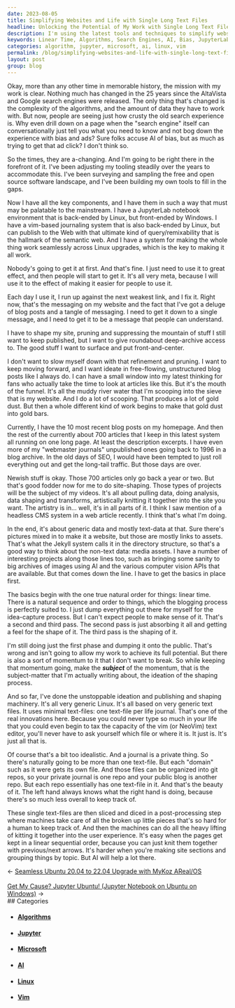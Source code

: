 ```yaml
---
date: 2023-08-05
title: Simplifying Websites and Life with Single Long Text Files
headline: Unlocking the Potential of My Work with Single Long Text Files
description: I'm using the latest tools and techniques to simplify websites and life, by using single long text files to capture my ideation and publishing process. I'm combining Linux, Windows, JupyterLab, vim, and AI to create a seamless user experience, while also using data shaping and transforms to create a website that is easy to navigate.
keywords: Linear Time, Algorithms, Search Engines, AI, Bias, JupyterLab, Linux, Windows, Vim, Semantic Web, Messaging, Website, Blog Posts, Query/Remixability, Site-Shaping, Data Shaping, Text-Data, Media Assets, Headless CMS, Computer Vision APIs, Idea-Capture, Ideation, Shaping Process, Git Repos, Post-Processing, User Experience, Previous/Next Arrows
categories: algorithm, jupyter, microsoft, ai, linux, vim
permalink: /blog/simplifying-websites-and-life-with-single-long-text-files/
layout: post
group: blog
---
```



Okay, more than any other time in memorable history, the mission with my work
is clear. Nothing much has changed in the 25 years since the AltaVista and
Google search engines were released. The only thing that's changed is the
complexity of the algorithms, and the amount of data they have to work with.
But now, people are seeing just how crusty the old search experience is. Why
even drill down on a page when the "search engine" itself can conversationally
just tell you what you need to know and not bog down the experience with bias
and ads? Sure folks accuse AI of bias, but as much as trying to get that ad
click? I don't think so.

So the times, they are a-changing. And I'm going to be right there in the
forefront of it. I've been adjusting my tooling steadily over the years to
accommodate this. I've been surveying and sampling the free and open source
software landscape, and I've been building my own tools to fill in the gaps.

Now I have all the key components, and I have them in such a way that must may
be palatable to the mainstream. I have a JupyterLab notebook environment that
is back-ended by Linux, but front-ended by Windows. I have a vim-based
journaling system that is also back-ended by Linux, but can publish to the Web
with that ultimate kind of query/remixability that is the hallmark of the
semantic web. And I have a system for making the whole thing work seamlessly
across Linux upgrades, which is the key to making it all work.

Nobody's going to get it at first. And that's fine. I just need to use it to
great effect, and then people will start to get it. It's all very meta, because
I will use it to the effect of making it easier for people to use it.

Each day I use it, I run up against the next weakest link, and I fix it. Right
now, that's the messaging on my website and the fact that I've got a deluge of
blog posts and a tangle of messaging. I need to get it down to a single
message, and I need to get it to be a message that people can understand.

I have to shape my site, pruning and suppressing the mountain of stuff I still
want to keep published, but I want to give roundabout deep-archive access to.
The good stuff I want to surface and put front-and-center.

I don't want to slow myself down with that refinement and pruning. I want to
keep moving forward, and I want ideate in free-flowing, unstructured blog posts
like I always do. I can have a small window into my latest thinking for fans
who actually take the time to look at articles like this. But it's the mouth of
the funnel. It's all the muddy river water that I'm scooping into the sieve
that is my website. And I do a lot of scooping. That produces a lot of gold
dust. But then a whole different kind of work begins to make that gold dust
into gold bars.

Currently, I have the 10 most recent blog posts on my homepage. And then the
rest of the currently about 700 articles that I keep in this latest system all
running on one long page. At least the description excerpts. I have even more
of my "webmaster journals" unpublished ones going back to 1996 in a blog
archive. In the old days of SEO, I would have been tempted to just roll
everything out and get the long-tail traffic. But those days are over.

Newish stuff is okay. Those 700 articles only go back a year or two. But that's
good fodder now for me to do site-shaping. Those types of projects will be the
subject of my videos. It's all about pulling data, doing analysis, data shaping
and transforms, artistically knitting it together into the site you want. The
artistry is in... well, it's in all parts of it. I think I saw mention of a
headless CMS system in a web article recently. I think that's what I'm doing.

In the end, it's about generic data and mostly text-data at that. Sure there's
pictures mixed in to make it a website, but those are mostly links to assets.
That's what the Jekyll system calls it in the directory structure, so that's a
good way to think about the non-text data: media assets. I have a number of
interesting projects along those lines too, such as bringing some sanity to big
archives of images using AI and the various computer vision APIs that are
available. But that comes down the line. I have to get the basics in place
first.

The basics begin with the one true natural order for things: linear time. There
is a natural sequence and order to things, which the blogging process is
perfectly suited to. I just dump everything out there for myself for the
idea-capture process. But I can't expect people to make sense of it. That's a 
second and third pass. The second pass is just absorbing it all and getting a
feel for the shape of it. The third pass is the shaping of it.

I'm still doing just the first phase and dumping it onto the public. That's
wrong and isn't going to allow my work to achieve its full potential. But there
is also a sort of momentum to it that I don't want to break. So while keeping
that momentum going, make the ***subject*** of the momentum, that is the
subject-matter that I'm actually writing about, the ideation of the shaping
process.

And so far, I've done the unstoppable ideation and publishing and shaping
machinery. It's all very generic Linux. It's all based on very generic text
files. It uses minimal text-files: one text-file per life journal. That's one
of the real innovations here. Because you could never type so much in your life
that you could even begin to tax the capacity of the vim (or NeoVim) text
editor, you'll never have to ask yourself which file or where it is. It just
is. It's just all that is.

Of course that's a bit too idealistic. And a journal is a private thing. So
there's naturally going to be more than one text-file. But each "domain" such
as it were gets its own file. And those files can be organized into git repos,
so your private journal is one repo and your public blog is another repo. But
each repo essentially has one text-file in it. And that's the beauty of it. The
left hand always knows what the right hand is doing, because there's so much
less overall to keep track of.

These single text-files are then sliced and diced in a post-processing step
where machines take care of all the broken up little pieces that's so hard for
a human to keep track of. And then the machines can do all the heavy lifting of
kitting it together into the user experience. It's easy when the pages get kept
in a linear sequential order, because you can just knit them together with
previous/next arrows. It's harder when you're making site sections and grouping
things by topic. But AI will help a lot there.









<div class="arrow-links"><div class="post-nav-prev"><span class="arrow">&larr;&nbsp;</span><a href="/blog/seamless-ubuntu-20-04-to-22-04-upgrade-with-mykoz-areal-os/">Seamless Ubuntu 20.04 to 22.04 Upgrade with MyKoz AReal/OS</a></div> &nbsp; <div class="post-nav-next"><a href="/blog/get-my-cause-jupyter-ubuntu-jupyter-notebook-on-ubuntu-on-windows/">Get My Cause? Jupyter Ubuntu! (Jupyter Notebook on Ubuntu on Windows)</a><span class="arrow">&nbsp;&rarr;</span></div></div>
## Categories

<ul>
<li><h4><a href='/algorithm/'>Algorithms</a></h4></li>
<li><h4><a href='/jupyter/'>Jupyter</a></h4></li>
<li><h4><a href='/microsoft/'>Microsoft</a></h4></li>
<li><h4><a href='/ai/'>AI</a></h4></li>
<li><h4><a href='/linux/'>Linux</a></h4></li>
<li><h4><a href='/vim/'>Vim</a></h4></li></ul>